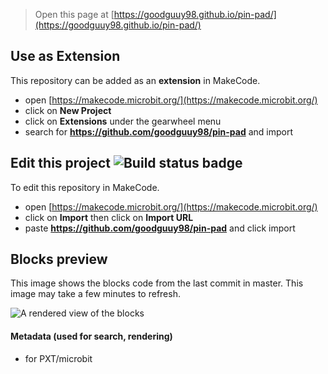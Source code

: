 
> Open this page at [https://goodguuy98.github.io/pin-pad/](https://goodguuy98.github.io/pin-pad/)

## Use as Extension

This repository can be added as an **extension** in MakeCode.

* open [https://makecode.microbit.org/](https://makecode.microbit.org/)
* click on **New Project**
* click on **Extensions** under the gearwheel menu
* search for **https://github.com/goodguuy98/pin-pad** and import

## Edit this project ![Build status badge](https://github.com/goodguuy98/pin-pad/workflows/MakeCode/badge.svg)

To edit this repository in MakeCode.

* open [https://makecode.microbit.org/](https://makecode.microbit.org/)
* click on **Import** then click on **Import URL**
* paste **https://github.com/goodguuy98/pin-pad** and click import

## Blocks preview

This image shows the blocks code from the last commit in master.
This image may take a few minutes to refresh.

![A rendered view of the blocks](https://github.com/goodguuy98/pin-pad/raw/master/.github/makecode/blocks.png)

#### Metadata (used for search, rendering)

* for PXT/microbit
<script src="https://makecode.com/gh-pages-embed.js"></script><script>makeCodeRender("{{ site.makecode.home_url }}", "{{ site.github.owner_name }}/{{ site.github.repository_name }}");</script>
